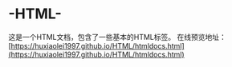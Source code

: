 # -HTML-
这是一个HTML文档，包含了一些基本的HTML标签。
在线预览地址：[https://huxiaolei1997.github.io/HTML/htmldocs.html](https://huxiaolei1997.github.io/HTML/htmldocs.html)
